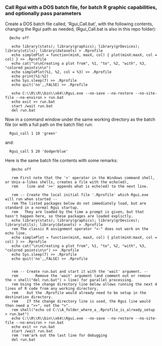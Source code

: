 ### Call Rgui with a DOS batch file, for batch R graphic capabilities, and optionally pass parameters

     
Create a DOS batch file called, 'Rgui_Call.bat', with the following contents, changing the Rgui path as needed, (Rgui_Call.bat is also in this repo folder):


      @echo off 
     
       echo library(stats); library(graphics); library(grDevices); library(utils); library(datasets) > .Rprofile
       echo simplePlot = function(minX, maxX, col) { plot(minX:maxX, col = col) } >> .Rprofile
       echo cat("\n\nCreating a plot from", %1, "to", %2, "with", %3, "colored points\n\n")
       echo simplePlot(%1, %2, col = %3) >> .Rprofile
       echo print(%1:%2)
       echo Sys.sleep(7) >> .Rprofile
       echo quit('no',,FALSE) >> .Rprofile
       
       echo C:\\R\\R\\bin\\x64\\Rgui.exe --no-save --no-restore --no-site-file --no-environ > run.bat
       echo exit >> run.bat
       start /wait run.bat
       del run.bat

       
     
     
Now in a command window under the same working directory as the batch file (or with a full path on the batch file) run: 
  
      Rgui_call 1 10 'green'
      
and:
      
      Rgui_call 5 20 'dodgerblue'
      
      
Here is the same batch file contents with some remarks:

       @echo off 
       
       rem First note that the '>' operator in the Windows command shell, or Unix-a-likes shells, creates a file with the echo(ed),
       rem    line and '>>' appends what is echo(ed) to the next line.
       
       rem -- Create the local initial file '.Rprofile' which Rgui.exe will run when started --
       rem The listed packages below do not immediately load, but are standard in a normal Rgui startup.
       rem   They are loaded by the time a prompt is given, but that hasn't happen here, so these packages are loaded explictly.
       echo library(stats); library(graphics); library(grDevices); library(utils); library(datasets) > .Rprofile
       rem The classic R assignment operator "<-" does not work on the echo line.
       echo simplePlot = function(minX, maxX, col) { plot(minX:maxX, col = col) } >> .Rprofile
       echo cat("\n\nCreating a plot from", %1, "to", %2, "with", %3, "colored points\n\n") >> .Rprofile
       echo Sys.sleep(7) >> .Rprofile
       echo quit('no',,FALSE) >> .Rprofile
     
     
       rem -- Create run.bat and start it with the 'wait' argument. --
       rem        Remove the 'wait' argument (and comment out or remove the < shell("del run.bat") > line) for parallel processing.
       rem Using the change directory line below allows running the next 4 lines of R code from any working directory,
       rem    but the .Rprofile would already need to be setup in the destination directory. 
       rem    If the change directory line is used, the Rgui line would then need a ">>", not the ">".
       rem shell("echo cd C:\\A_folder_where_a_.Rprofile_is_already_setup > run.bat") 
       echo C:\\R\\R\\bin\\x64\\Rgui.exe --no-save --no-restore --no-site-file --no-environ > run.bat
       echo exit >> run.bat
       start /wait run.bat
       rem 'rem'ark out the last line for debugging
       del run.bat      
